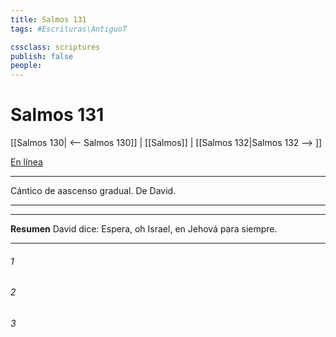 ```yaml
---
title: Salmos 131
tags: #Escrituras\AntiguoT

cssclass: scriptures
publish: false
people:
---
```


# Salmos 131
[[Salmos 130| <-- Salmos 130]] | [[Salmos]] | [[Salmos 132|Salmos 132 --> ]]

[En línea](https://churchofjesuschrist.org/study/scriptures/ot/ps/131?lang=spa)

---
Cántico de aascenso gradual. De David.

---

---
__Resumen__
David dice: Espera, oh Israel, en Jehová para siempre.

---
###### 1 


###### 2 


###### 3 


